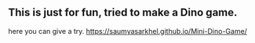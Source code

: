 ## This is just for fun, tried to make a Dino game.
here you can give a try. https://saumyasarkhel.github.io/Mini-Dino-Game/
